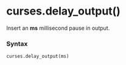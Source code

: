 # curses.delay_output()

Insert an **ms** millisecond pause in output.

### Syntax

```python
curses.delay_output(ms)
```